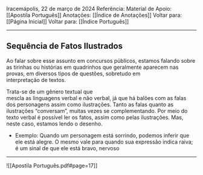 Iracemápolis, 22 de março de 2024
Referência:
Material de Apoio: [[Apostila Português]]
Anotações: [[Índice de Anotações]]
Voltar para: [[Página Inicial]]
Voltar para: [[Índice Português]]
___________________
## Sequência de Fatos Ilustrados
Ao falar sobre esse assunto em concursos públicos, estamos falando sobre as tirinhas ou histórias em quadrinhos que geralmente aparecem nas provas, em diversos tipos de questões, sobretudo em  
interpretação de textos. 

Trata-se de um gênero textual que  
mescla as linguagens verbal e não verbal, já que há balões com as falas dos personagens assim como ilustrações. Tanto as falas quanto as ilustrações “conversam”, muitas vezes se complementando. Por meio do texto verbal é possível ler os fatos, assim como pelas ilustrações. Mas, neste caso, estamos lendo o desenho. 
- Exemplo:
Quando um personagem está sorrindo, podemos inferir que ele está alegre. O mesmo vale para quando sua expressão indica raiva; é um sinal de que ele está bravo, nervoso

___________________

![[Apostila Português.pdf#page=17]]
